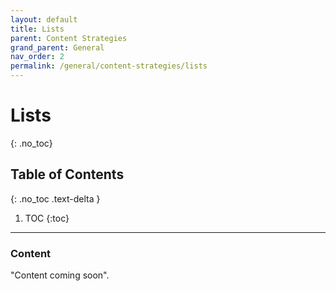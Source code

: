```yaml
---
layout: default
title: Lists
parent: Content Strategies
grand_parent: General
nav_order: 2
permalink: /general/content-strategies/lists
---
```


# Lists
{: .no_toc}

## Table of Contents
{: .no_toc .text-delta }

1. TOC
{:toc}
---

### Content
"Content coming soon".